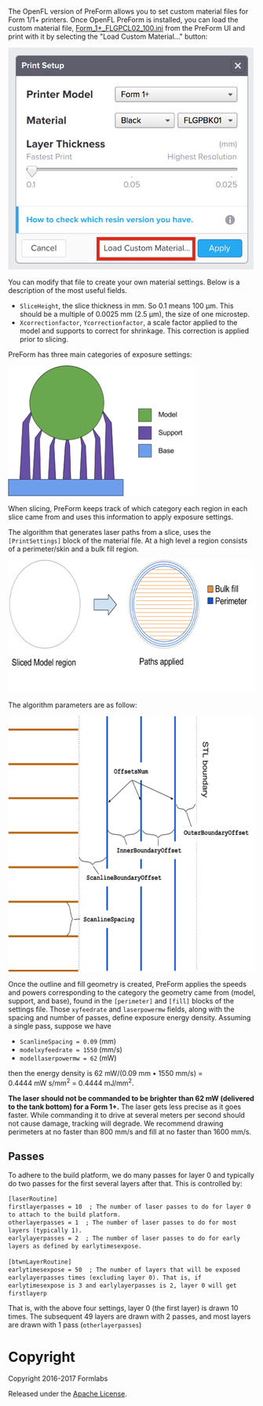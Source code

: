 The OpenFL version of PreForm allows you to set custom material files for Form 1/1+ printers. Once OpenFL PreForm is installed, you can load the custom material file, [Form_1+_FLGPCL02_100.ini](Form_1+_FLGPCL02_100.ini) from the PreForm UI and print with it by selecting the "Load Custom Material..." button:

<img src="LoadCustomMaterial.png" width="500" alt="In the OpenFL version of PreForm, you can select a custom Form 1/1+ material by clicking the &quot;Load Custom Material...&quot; button.">

You can modify that file to create your own material settings. Below is a description of the most useful fields.

* `SliceHeight`, the slice thickness in mm. So 0.1 means 100&nbsp;µm. This should be a multiple of 0.0025&nbsp;mm (2.5&nbsp;µm), the size of one microstep.
* `Xcorrectionfactor`, `Ycorrectionfactor`, a scale factor applied to the model and supports to correct for shrinkage. This correction is applied prior to slicing.

PreForm has three main categories of exposure settings:

<img src="images/image02.png" width="386.50px" height="264.88px" alt="model, support, base">

When slicing, PreForm keeps track of which category each region in each slice came from and uses this information to apply exposure settings.</span></p>

The algorithm that generates laser paths from a slice, uses the `[PrintSettings]` block of the material file. At a high level a region consists of a perimeter/skin and a bulk fill region.

<img alt="" src="images/image01.png" style="width: 624.00px; height: 269.33px; margin-left: 0.00px; margin-top: 0.00px; transform: rotate(0.00rad) translateZ(0px); -webkit-transform: rotate(0.00rad) translateZ(0px);" title="">

The algorithm parameters are as follow:

<img alt="" src="images/image00.png" style="width: 624.00px; height: 518.86px; margin-left: 0.00px; margin-top: 0.00px; transform: rotate(0.00rad) translateZ(0px); -webkit-transform: rotate(0.00rad) translateZ(0px);" title="Line-placement parameters: OuterBoundaryOffset, etc.">

Once the outline and fill geometry is created, PreForm applies the speeds and powers corresponding to the category the geometry came from (model, support, and base), found in the `[perimeter]` and `[fill]` blocks of the settings file. Those `xyfeedrate` and `laserpowermw` fields, along with the spacing and number of passes, define exposure energy density. Assuming a single pass, suppose we have
* `ScanlineSpacing = 0.09` (mm)
* `modelxyfeedrate = 1550` (mm/s)
* `modellaserpowermw = 62` (mW)

then the energy density is 62&nbsp;mW/(0.09&nbsp;mm • 1550&nbsp;mm/s) = 0.4444&nbsp;mW&nbsp;s/mm<sup>2</sup> = 0.4444&nbsp;mJ/mm<sup>2</sup>.

<b>The laser should not be commanded to be brighter than 62&nbsp;mW (delivered to the tank bottom) for a Form 1+.</b> The laser gets less precise as it goes faster. While commanding it to drive at several meters per second should not cause damage, tracking will degrade. We recommend drawing perimeters at no faster than 800&nbsp;mm/s and fill at no faster than 1600&nbsp;mm/s.

## Passes
To adhere to the build platform, we do many passes for layer 0 and typically do two passes for the first several layers after that. This is controlled by:

    [laserRoutine]
    firstlayerpasses = 10  ; The number of laser passes to do for layer 0 to attach to the build platform.
    otherlayerpasses = 1  ; The number of laser passes to do for most layers (typically 1).
    earlylayerpasses = 2  ; The number of laser passes to do for early layers as defined by earlytimesexpose.
    
    [btwnLayerRoutine]
    earlytimesexpose = 50  ; The number of layers that will be exposed earlylayerpasses times (excluding layer 0). That is, if earlytimesexpose is 3 and earlylayerpasses is 2, layer 0 will get firstlayerp

That is, with the above four settings, layer 0 (the first layer) is drawn 10 times. The subsequent 49 layers are drawn with 2 passes, and most layers are drawn with 1 pass (`otherlayerpasses`)

# Copyright
Copyright 2016-2017 Formlabs

Released under the [Apache License](https://github.com/formlabs/openfl/blob/master/COPYING).
